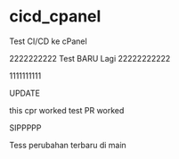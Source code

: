 # cicd_cpanel
Test CI/CD ke cPanel

2222222222
Test BARU Lagi
22222222222


1111111111

UPDATE


this cpr worked
test PR worked

SIPPPPP

Tess perubahan terbaru di main